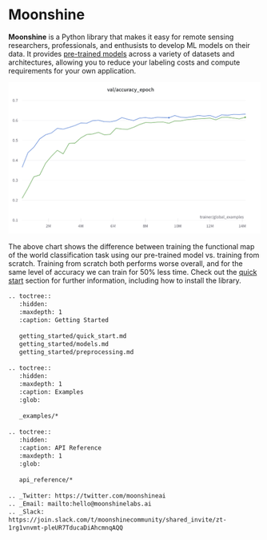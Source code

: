 # Moonshine

**Moonshine** is a Python library that makes it easy for remote sensing
researchers, professionals, and enthusists to develop ML models on their
data. It provides [pre-trained models](getting_started/models.md) across a variety of datasets and
architectures, allowing you to reduce your labeling costs and compute
requirements for your own application.

![Pretrain your models to save time and compute | width=400](_static/images/pretrain_compare.png)

The above chart shows the difference between training the functional map
of the world classification task using our pre-trained model vs.
training from scratch. Training from scratch both performs worse
overall, and for the same level of accuracy we can train for 50% less
time. Check out the [quick start](getting_started/quick_start.md) section for further information,
including how to install the library.

```{eval-rst}
.. toctree::
   :hidden:
   :maxdepth: 1
   :caption: Getting Started

   getting_started/quick_start.md
   getting_started/models.md
   getting_started/preprocessing.md

.. toctree::
   :hidden:
   :maxdepth: 1
   :caption: Examples
   :glob:

   _examples/*

.. toctree::
   :hidden:
   :caption: API Reference
   :maxdepth: 1
   :glob:

   api_reference/*

.. _Twitter: https://twitter.com/moonshineai
.. _Email: mailto:hello@moonshinelabs.ai
.. _Slack: https://join.slack.com/t/moonshinecommunity/shared_invite/zt-1rg1vnvmt-pleUR7TducaDiAhcmnqAQQ
```
